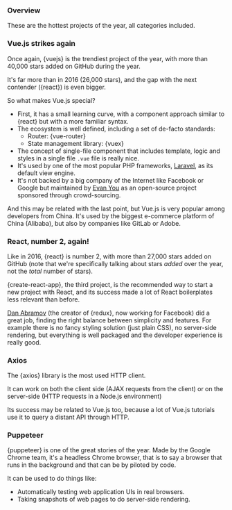 ### Overview

These are the hottest projects of the year, all categories included.

### Vue.js strikes again

Once again, {vuejs} is the trendiest project of the year, with more than 40,000 stars added on GitHub during the year.

It's far more than in 2016 (26,000 stars), and the gap with the next contender ({react}) is even bigger.

So what makes Vue.js special?

* First, it has a small learning curve, with a component approach similar to {react} but with a more familiar syntax.
* The ecosystem is well defined, including a set of de-facto standards:
  * Router: {vue-router}
  * State management library: {vuex}
* The concept of single-file component that includes template, logic and styles in a single file `.vue` file is really nice.
* It's used by one of the most popular PHP frameworks, [Laravel](https://laravel.com/), as its default view engine.
* It's not backed by a big company of the Internet like Facebook or Google but maintained by [Evan You](https://github.com/yyx990803) as an open-source project sponsored through crowd-sourcing.

And this may be related with the last point, but Vue.js is very popular among developers from China. It's used by the biggest e-commerce platform of China (Alibaba), but also by companies like GitLab or Adobe.

### React, number 2, again!

Like in 2016, {react} is number 2, with more than 27,000 stars added on GitHub (note that we're specifically talking about stars *added* over the year, not the *total* number of stars).

{create-react-app}, the third project, is the recommended way to start a new project with React, and its success made a lot of React boilerplates less relevant than before.

[Dan Abramov](https://github.com/gaearon) (the creator of {redux}, now working for Facebook) did a great job, finding the right balance between simplicity and features. For example there is no fancy styling solution (just plain CSS), no server-side rendering, but everything is well packaged and the developer experience is really good.

### Axios

The {axios} library is the most used HTTP client.

It can work on both the client side (AJAX requests from the client) or on the server-side (HTTP requests in a Node.js environment)

Its success may be related to Vue.js too, because a lot of Vue.js tutorials use it to query a distant API through HTTP.

### Puppeteer

{puppeteer} is one of the great stories of the year.
Made by the Google Chrome team, it's a headless Chrome browser, that is to say a browser that runs in the background and that can be by piloted by code.

It can be used to do things like:

* Automatically testing web application UIs in real browsers.
* Taking snapshots of web pages to do server-side rendering.
